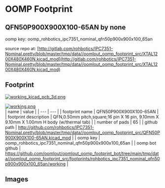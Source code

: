 # OOMP Footprint  
## QFN50P900X900X100-65AN  by none  
  
oomp key: oomp_rohbotics_ipc7351_nominal_qfn50p900x900x100_65an  
  
source repo at: [http://gitlab.com/rohbotics/IPC7351-Nominal.pretty/blob/master/tmp/data//oomlout_oomp_footprint_src/XTAL1200X480X460N.kicad_mod](http://gitlab.com/rohbotics/IPC7351-Nominal.pretty/blob/master/tmp/data//oomlout_oomp_footprint_src/XTAL1200X480X460N.kicad_mod)  
## Footprint  
  
[![working_kicad_pcb_3d.png](working_kicad_pcb_3d_600.png)](working_kicad_pcb_3d.png)  
  
[![working.png](working_600.png)](working.png)  
| name | value | 
| --- | --- | 
| footprint name | QFN50P900X900X100-65AN | 
| footprint description | QFN,0.50mm pitch,square;16 pin X 16 pin, 9.10mm X 9.10mm X 1.00mm H body (w/thermal tab) | 
| number of pads | 65 | 
| github path | http://github.com/rohbotics/IPC7351-Nominal.pretty/blob/master/tmp/data//oomlout_oomp_footprint_src/QFN50P900X900X100-65AN.kicad_mod | 
| oomp key | oomp_rohbotics_ipc7351_nominal_qfn50p900x900x100_65an | 
| oomp bot github | https://github.com/oomlout/oomlout_oomp_footprint_bot/tree/main/tmp/data//oomlout_oomp_footprint_src/footprints/rohbotics_ipc7351_nominal_qfn50p900x900x100_65an/working | 
## Images  
